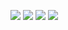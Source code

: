 <img src="https://github-readme-streak-stats.herokuapp.com/?user=MozartSoares&theme=onedark"> <img src="https://github-readme-stats.vercel.app/api?username=MozartSoares&show_icons=true&theme=onedark"> 
<img src="https://github-readme-stats.vercel.app/api/pin/?username=MozartSoares&repo=MozartSoares&theme=onedark">
<img src="https://activity-graph.herokuapp.com/graph?username=MozartSoares&theme=onedark">
